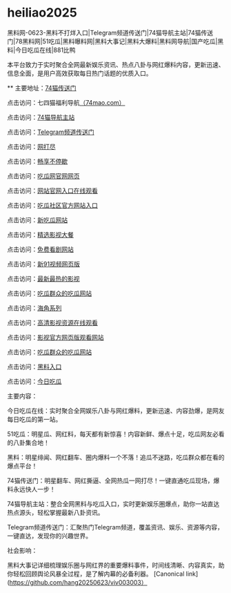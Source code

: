 # heiliao2025
黑料网-0623-黑料不打烊入口|Telegram频道传送门|74猫导航主站|74猫传送门|78黑料网|51吃瓜|黑料曝料网|黑料大事记|黑料大爆料|黑料网导航|国产吃瓜|黑料|今日吃瓜在线|881比鸭

本平台致力于实时聚合全网最新娱乐资讯、热点八卦与网红爆料内容，更新迅速、信息全面，是用户高效获取每日热门话题的优质入口。

** 主要地址：<a href="https://74mao.com/">74猫传送门</a>

点击访问：七四猫福利导航<a href="https://74mao.com/">（74mao.com）</a>

点击访问：<a href="https://74mao.com/">74猫导航主站</a>

点击访问：<a href="https://74mao.com/">Telegram频道传送门</a>

点击访问：<a href="https://cg1-43.pages.dev/">网打尽</a>

点击访问：<a href="https://cg2-43.pages.dev/">畅享不停歇</a>

点击访问：<a href="https://cg3-43.pages.dev/">吃瓜网官网网页</a>

点击访问：<a href="https://cg4-43.pages.dev/">网站官网入口在线观看</a>

点击访问：<a href="https://cg5-37.pages.dev/">吃瓜社区官方网站入口</a>

点击访问：<a href="https://cg1-39.pages.dev/">新吃瓜网站</a>

点击访问：<a href="https://cg2-34.pages.dev/">精选影视大餐</a>

点击访问：<a href="https://cg3-34.pages.dev/">免费看剧网站</a>

点击访问：<a href="https://hj-145.pages.dev/">新91视频网页版 </a>

点击访问：<a href="https://hj-149.pages.dev/">最新最热的影视</a>

点击访问：<a href="https://chiguaqunzhongde.pages.dev/">吃瓜群众的吃瓜网站</a>

点击访问：<a href="https://hj-156.pages.dev/">海角系列</a>

点击访问：<a href="https://hls-19.pages.dev/">高清影视资源在线观看</a>

点击访问：<a href="https://hj-162.pages.dev/">影视官方网页版观看网站</a>

点击访问：<a href="https://chiguaqunzhongde.pages.dev/">吃瓜群众的吃瓜网站 </a>

点击访问：<a href="https://hls-36.pages.dev/">黑料入口</a>

点击访问：<a href="https://91chiguazhongxin.pages.dev/">今日吃瓜</a>

主要内容：

今日吃瓜在线：实时聚合全网娱乐八卦与网红爆料，更新迅速、内容劲爆，是网友每日吃瓜的第一站。

51吃瓜：明星瓜、网红料，每天都有新惊喜！内容新鲜、爆点十足，吃瓜网友必看的八卦集合地！

黑料：明星绯闻、网红翻车、圈内爆料一个不落！追瓜不迷路，吃瓜群众都在看的爆点平台！

74猫传送门：明星翻车、网红撕逼、全网热瓜一网打尽！一键直通吃瓜现场，爆料永远快人一步！

74猫导航主站：整合全网黑料与吃瓜入口，实时更新娱乐圈爆点，助你一站直达热点源头，轻松掌握最新八卦资讯。

Telegram频道传送门：汇聚热门Telegram频道，覆盖资讯、娱乐、资源等内容，一键直达，发现你的兴趣世界。

社会影响：

黑料大事记详细梳理娱乐圈与网红界的重要爆料事件，时间线清晰、内容真实，助你轻松回顾舆论风暴全过程，是了解内幕的必备利器。
[Canonical link](https://github.com/hang20250623/viv003003）
